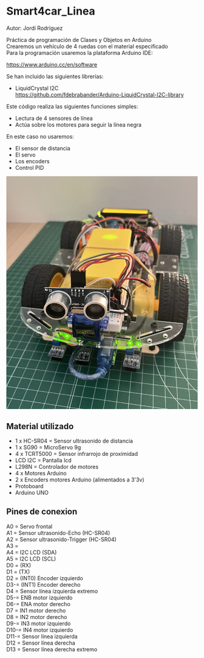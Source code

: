 # Smart4car_Linea  

Autor: Jordi Rodríguez  
  
Práctica de programación de Clases y Objetos en Arduino  
Crearemos un vehículo de 4 ruedas con el material especificado  
Para la programación usaremos la plataforma Arduino IDE:  

https://www.arduino.cc/en/software  

Se han incluido las siguientes librerías:  

- LiquidCrystal I2C  
https://github.com/fdebrabander/Arduino-LiquidCrystal-I2C-library  


Este código realiza las siguientes funciones simples:   
- Lectura de 4 sensores de línea  
- Actúa sobre los motores para seguir la línea negra  

En este caso no usaremos:  
- El sensor de distancia  
- El servo  
- Los encoders  
- Control PID  
  
  
![Imagen Smart4car acabado](Smart4car.jpeg)  


## Material utilizado  


- 1 x HC-SR04 = Sensor ultrasonido de distancia  
- 1 x SG90 = MicroServo 9g  
- 4 x TCRT5000 = Sensor infrarrojo de proximidad  
- LCD I2C = Pantalla lcd  
- L298N = Controlador de motores  
- 4 x Motores Arduino  
- 2 x Encoders motores Arduino (alimentados a 3'3v)  
- Protoboard  
- Arduino UNO  
  

## Pines de conexion  

A0 = Servo frontal  
A1 = Sensor ultrasonido-Echo (HC-SR04)  
A2 = Sensor ultrasonido-Trigger (HC-SR04)  
A3 =   
A4 = I2C LCD (SDA)  
A5 = I2C LCD (SCL)  
D0 = (RX)  
D1 = (TX)  
D2 = (INT0) Encoder izquierdo  
D3-= (INT1) Encoder derecho  
D4 = Sensor línea izquierda extremo     
D5-= ENB motor izquierdo  
D6-= ENA motor derecho  
D7 = IN1 motor derecho  
D8 = IN2 motor derecho  
D9-= IN3 motor izquierdo  
D10-= IN4 motor izquierdo  
D11-= Sensor línea izquierda  
D12 = Sensor línea derecha   
D13 = Sensor línea derecha extremo  

